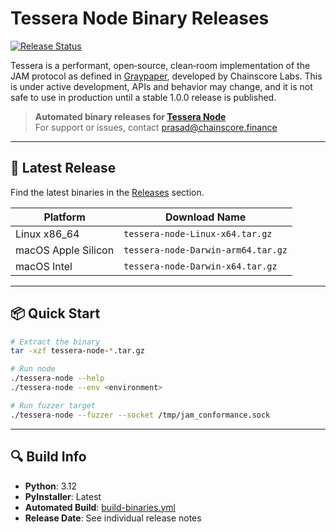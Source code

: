 # Tessera Node Binary Releases

[![Release Status](https://img.shields.io/github/v/release/Chainscore/tessera-releases?label=latest)](https://github.com/Chainscore/tessera-releases/releases)


Tessera is a performant, open‑source, clean‑room implementation of the JAM protocol as defined in [Graypaper](https://graypaper.com), developed by Chainscore Labs. This is under active development, APIs and behavior may change, and it is not safe to use in production until a stable 1.0.0 release is published.

> **Automated binary releases for [Tessera Node](https://github.com/Chainscore/tessera)**  
> For support or issues, contact [prasad@chainscore.finance](mailto:prasad@chainscore.finance)

---

## 🚀 Latest Release

Find the latest binaries in the [Releases](https://github.com/Chainscore/tessera-releases/releases) section.

| Platform                | Download Name                       |
|-------------------------|-------------------------------------|
| Linux x86_64            | `tessera-node-Linux-x64.tar.gz`     |
| macOS Apple Silicon     | `tessera-node-Darwin-arm64.tar.gz`  |
| macOS Intel             | `tessera-node-Darwin-x64.tar.gz`    |

---

## 📦 Quick Start

```sh
# Extract the binary
tar -xzf tessera-node-*.tar.gz

# Run node
./tessera-node --help
./tessera-node --env <environment>

# Run fuzzer target
./tessera-node --fuzzer --socket /tmp/jam_conformance.sock
```

---

## 🔍 Build Info

- **Python**: 3.12
- **PyInstaller**: Latest
- **Automated Build**: [build-binaries.yml](.github/workflows/build-binaries.yml)
- **Release Date**: See individual release notes
